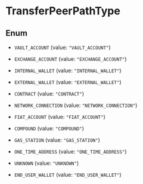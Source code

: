 

# TransferPeerPathType

## Enum


* `VAULT_ACCOUNT` (value: `"VAULT_ACCOUNT"`)

* `EXCHANGE_ACCOUNT` (value: `"EXCHANGE_ACCOUNT"`)

* `INTERNAL_WALLET` (value: `"INTERNAL_WALLET"`)

* `EXTERNAL_WALLET` (value: `"EXTERNAL_WALLET"`)

* `CONTRACT` (value: `"CONTRACT"`)

* `NETWORK_CONNECTION` (value: `"NETWORK_CONNECTION"`)

* `FIAT_ACCOUNT` (value: `"FIAT_ACCOUNT"`)

* `COMPOUND` (value: `"COMPOUND"`)

* `GAS_STATION` (value: `"GAS_STATION"`)

* `ONE_TIME_ADDRESS` (value: `"ONE_TIME_ADDRESS"`)

* `UNKNOWN` (value: `"UNKNOWN"`)

* `END_USER_WALLET` (value: `"END_USER_WALLET"`)



